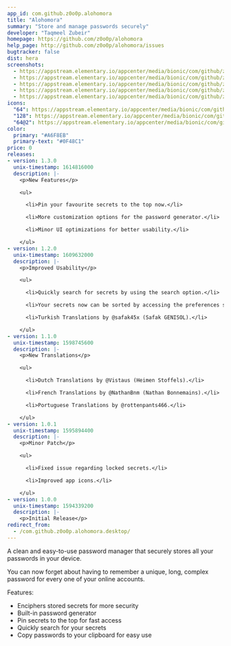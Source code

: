 ```yaml
---
app_id: com.github.z0o0p.alohomora
title: "Alohomora"
summary: "Store and manage passwords securely"
developer: "Taqmeel Zubeir"
homepage: https://github.com/z0o0p/alohomora
help_page: http://github.com/z0o0p/alohomora/issues
bugtracker: false
dist: hera
screenshots:
  - https://appstream.elementary.io/appcenter/media/bionic/com/github/z0o0p.alohomora/D2A4D1EBF3B72D359CE93107297B65C4/screenshots/image-1_orig.png
  - https://appstream.elementary.io/appcenter/media/bionic/com/github/z0o0p.alohomora/D2A4D1EBF3B72D359CE93107297B65C4/screenshots/image-2_orig.png
  - https://appstream.elementary.io/appcenter/media/bionic/com/github/z0o0p.alohomora/D2A4D1EBF3B72D359CE93107297B65C4/screenshots/image-3_orig.png
  - https://appstream.elementary.io/appcenter/media/bionic/com/github/z0o0p.alohomora/D2A4D1EBF3B72D359CE93107297B65C4/screenshots/image-4_orig.png
  - https://appstream.elementary.io/appcenter/media/bionic/com/github/z0o0p.alohomora/D2A4D1EBF3B72D359CE93107297B65C4/screenshots/image-5_orig.png
icons:
  "64": https://appstream.elementary.io/appcenter/media/bionic/com/github/z0o0p.alohomora/D2A4D1EBF3B72D359CE93107297B65C4/icons/64x64/com.github.z0o0p.alohomora_com.github.z0o0p.alohomora.png
  "128": https://appstream.elementary.io/appcenter/media/bionic/com/github/z0o0p.alohomora/D2A4D1EBF3B72D359CE93107297B65C4/icons/128x128/com.github.z0o0p.alohomora_com.github.z0o0p.alohomora.png
  "64@2": https://appstream.elementary.io/appcenter/media/bionic/com/github/z0o0p.alohomora/D2A4D1EBF3B72D359CE93107297B65C4/icons/64x64@2/com.github.z0o0p.alohomora_com.github.z0o0p.alohomora.png
color:
  primary: "#A6F8EB"
  primary-text: "#0F48C1"
price: 0
releases:
- version: 1.3.0
  unix-timestamp: 1614816000
  description: |-
    <p>New Features</p>

    <ul>

      <li>Pin your favourite secrets to the top now.</li>

      <li>More customization options for the password generator.</li>

      <li>Minor UI optimizations for better usability.</li>

    </ul>
- version: 1.2.0
  unix-timestamp: 1609632000
  description: |-
    <p>Improved Usability</p>

    <ul>

      <li>Quickly search for secrets by using the search option.</li>

      <li>Your secrets now can be sorted by accessing the preferences section.</li>

      <li>Turkish Translations by @safak45x (Safak GENISOL).</li>

    </ul>
- version: 1.1.0
  unix-timestamp: 1598745600
  description: |-
    <p>New Translations</p>

    <ul>

      <li>Dutch Translations by @Vistaus (Heimen Stoffels).</li>

      <li>French Translations by @NathanBnm (Nathan Bonnemains).</li>

      <li>Portuguese Translations by @rottenpants466.</li>

    </ul>
- version: 1.0.1
  unix-timestamp: 1595894400
  description: |-
    <p>Minor Patch</p>

    <ul>

      <li>Fixed issue regarding locked secrets.</li>

      <li>Improved app icons.</li>

    </ul>
- version: 1.0.0
  unix-timestamp: 1594339200
  description: |-
    <p>Initial Release</p>
redirect_from:
  - /com.github.z0o0p.alohomora.desktop/
---
```


<p>A clean and easy-to-use password manager that securely stores all your passwords in your device.</p>
<p>You can now forget about having to remember a unique, long, complex password for every one of your online accounts.</p>
<p>Features:</p>
<ul>
  <li>Enciphers stored secrets for more security</li>
  <li>Built-in password generator</li>
  <li>Pin secrets to the top for fast access</li>
  <li>Quickly search for your secrets</li>
  <li>Copy passwords to your clipboard for easy use</li>
</ul>